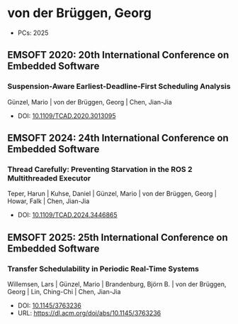 # von der Brüggen, Georg

* PCs: 2025

## EMSOFT 2020: 20th International Conference on Embedded Software

### Suspension-Aware Earliest-Deadline-First Scheduling Analysis
Günzel, Mario | von der Brüggen, Georg | Chen, Jian-Jia
* DOI: [10.1109/TCAD.2020.3013095](https://doi.org/10.1109/TCAD.2020.3013095)

## EMSOFT 2024: 24th International Conference on Embedded Software

### Thread Carefully: Preventing Starvation in the ROS 2 Multithreaded Executor
Teper, Harun | Kuhse, Daniel | Günzel, Mario | von der Brüggen, Georg | Howar, Falk | Chen, Jian-Jia
* DOI: [10.1109/TCAD.2024.3446865](https://doi.org/10.1109/TCAD.2024.3446865)

## EMSOFT 2025: 25th International Conference on Embedded Software

### Transfer Schedulability in Periodic Real-Time Systems
Willemsen, Lars | Günzel, Mario | Brandenburg, Björn B. | von der Brüggen, Georg | Lin, Ching-Chi | Chen, Jian-Jia
* DOI: [10.1145/3763236](https://doi.org/10.1145/3763236)
* URL: <https://dl.acm.org/doi/abs/10.1145/3763236>

